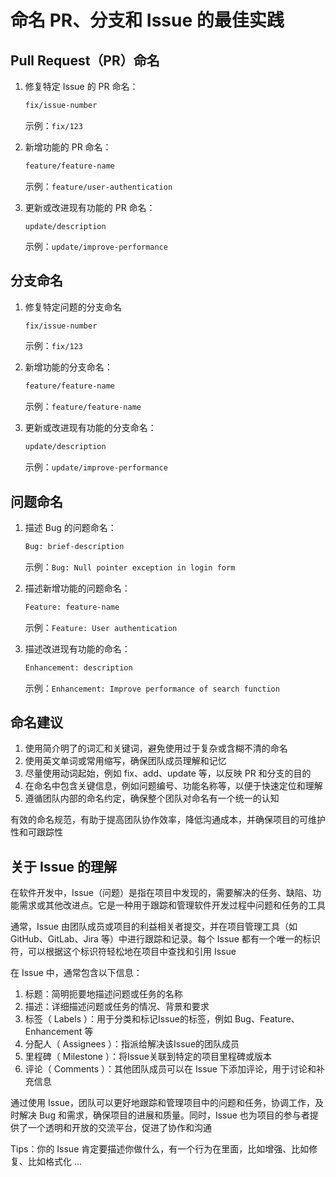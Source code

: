 # 命名 PR、分支和 Issue 的最佳实践

## Pull Request（PR）命名

1. 修复特定 Issue 的 PR 命名：

   ```bash
   fix/issue-number
   ```

   示例：`fix/123`

2. 新增功能的 PR 命名：

   ```bash
   feature/feature-name
   ```

   示例：`feature/user-authentication`

3. 更新或改进现有功能的 PR 命名：

   ```bah
   update/description
   ```

   示例：`update/improve-performance`

## 分支命名

1. 修复特定问题的分支命名

   ```bash
   fix/issue-number
   ```

   示例：`fix/123`

2. 新增功能的分支命名：

   ```bash
   feature/feature-name
   ```

   示例：`feature/feature-name`

3. 更新或改进现有功能的分支命名：

   ```bash
   update/description
   ```

   示例：`update/improve-performance`

## 问题命名

1. 描述 Bug 的问题命名：

   ```bash
   Bug: brief-description
   ```

   示例：`Bug: Null pointer exception in login form`

2. 描述新增功能的问题命名：

   ```bash
   Feature: feature-name
   ```

   示例：`Feature: User authentication`

3. 描述改进现有功能的命名：

   ```bash
   Enhancement: description
   ```

   示例：`Enhancement: Improve performance of search function`

## 命名建议

1. 使用简介明了的词汇和关键词，避免使用过于复杂或含糊不清的命名
2. 使用英文单词或常用缩写，确保团队成员理解和记忆
3. 尽量使用动词起始，例如 fix、add、update 等，以反映 PR 和分支的目的
4. 在命名中包含关键信息，例如问题编号、功能名称等，以便于快速定位和理解
5. 遵循团队内部的命名约定，确保整个团队对命名有一个统一的认知

有效的命名规范，有助于提高团队协作效率，降低沟通成本，并确保项目的可维护性和可跟踪性

## 关于 Issue 的理解

在软件开发中，Issue（问题）是指在项目中发现的，需要解决的任务、缺陷、功能需求或其他改进点。它是一种用于跟踪和管理软件开发过程中问题和任务的工具

通常，Issue 由团队成员或项目的利益相关者提交，并在项目管理工具（如 GitHub、GitLab、Jira 等）中进行跟踪和记录。每个 Issue 都有一个唯一的标识符，可以根据这个标识符轻松地在项目中查找和引用 Issue

在 Issue 中，通常包含以下信息：

1. 标题：简明扼要地描述问题或任务的名称
2. 描述：详细描述问题或任务的情况、背景和要求
3. 标签（ Labels ）：用于分类和标记Issue的标签，例如 Bug、Feature、Enhancement 等
4. 分配人（ Assignees ）：指派给解决该Issue的团队成员
5. 里程碑（ Milestone ）：将Issue关联到特定的项目里程碑或版本
6. 评论（ Comments ）：其他团队成员可以在 Issue 下添加评论，用于讨论和补充信息

通过使用 Issue，团队可以更好地跟踪和管理项目中的问题和任务，协调工作，及时解决 Bug 和需求，确保项目的进展和质量。同时，Issue 也为项目的参与者提供了一个透明和开放的交流平台，促进了协作和沟通

Tips：你的 Issue 肯定要描述你做什么，有一个行为在里面，比如增强、比如修复、比如格式化 ...